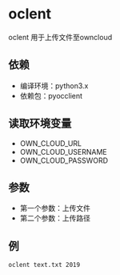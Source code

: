# oclent
oclent 用于上传文件至owncloud

## 依赖
- 编译环境：python3.x
- 依赖包：pyocclient

## 读取环境变量
- OWN_CLOUD_URL
- OWN_CLOUD_USERNAME
- OWN_CLOUD_PASSWORD
## 参数
- 第一个参数：上传文件
- 第二个参数：上传路径

## 例
`oclent text.txt 2019`